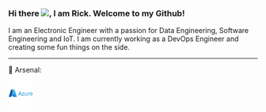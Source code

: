 ### Hi there <img src="https://raw.githubusercontent.com/MartinHeinz/MartinHeinz/master/wave.gif" width=30px>, I am Rick. Welcome to my Github!

I am an Electronic Engineer with a passion for Data Engineering, Software Engineering and IoT. I am currently working as a DevOps Engineer and creating some fun things on the side.

---

🧰 Arsenal:

<img src="https://github.com/devicons/devicon/blob/master/icons/azure/azure-original-wordmark.svg" alt="azure" height="50" width="50">

<!--
**Rick-PrometheusProj/Rick-PrometheusProj** is a ✨ _special_ ✨ repository because its `README.md` (this file) appears on your GitHub profile.

Here are some ideas to get you started:

- 🔭 I’m currently working on ...
- 🌱 I’m currently learning ...
- 👯 I’m looking to collaborate on ...
- 🤔 I’m looking for help with ...
- 💬 Ask me about ...
- 📫 How to reach me: ...
- 😄 Pronouns: ...
- ⚡ Fun fact: ...
-->
